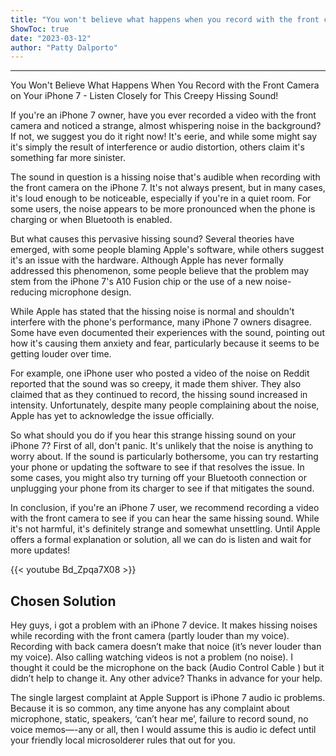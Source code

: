 ```yaml
---
title: "You won't believe what happens when you record with the front camera on your iPhone 7 - listen closely for this creepy hissing sound!"
ShowToc: true 
date: "2023-03-12"
author: "Patty Dalporto"
---
```

*****
You Won't Believe What Happens When You Record with the Front Camera on Your iPhone 7 - Listen Closely for This Creepy Hissing Sound!

If you're an iPhone 7 owner, have you ever recorded a video with the front camera and noticed a strange, almost whispering noise in the background? If not, we suggest you do it right now! It's eerie, and while some might say it's simply the result of interference or audio distortion, others claim it's something far more sinister.

The sound in question is a hissing noise that's audible when recording with the front camera on the iPhone 7. It's not always present, but in many cases, it's loud enough to be noticeable, especially if you're in a quiet room. For some users, the noise appears to be more pronounced when the phone is charging or when Bluetooth is enabled.

But what causes this pervasive hissing sound? Several theories have emerged, with some people blaming Apple's software, while others suggest it's an issue with the hardware. Although Apple has never formally addressed this phenomenon, some people believe that the problem may stem from the iPhone 7's A10 Fusion chip or the use of a new noise-reducing microphone design.

While Apple has stated that the hissing noise is normal and shouldn't interfere with the phone's performance, many iPhone 7 owners disagree. Some have even documented their experiences with the sound, pointing out how it's causing them anxiety and fear, particularly because it seems to be getting louder over time.

For example, one iPhone user who posted a video of the noise on Reddit reported that the sound was so creepy, it made them shiver. They also claimed that as they continued to record, the hissing sound increased in intensity. Unfortunately, despite many people complaining about the noise, Apple has yet to acknowledge the issue officially.

So what should you do if you hear this strange hissing sound on your iPhone 7? First of all, don't panic. It's unlikely that the noise is anything to worry about. If the sound is particularly bothersome, you can try restarting your phone or updating the software to see if that resolves the issue. In some cases, you might also try turning off your Bluetooth connection or unplugging your phone from its charger to see if that mitigates the sound.

In conclusion, if you're an iPhone 7 user, we recommend recording a video with the front camera to see if you can hear the same hissing sound. While it's not harmful, it's definitely strange and somewhat unsettling. Until Apple offers a formal explanation or solution, all we can do is listen and wait for more updates!

{{< youtube Bd_Zpqa7X08 >}} 



## Chosen Solution
 Hey guys,
i got a problem with an iPhone 7 device. It makes hissing noises while recording with the front camera (partly louder than my voice).
Recording with back camera doesn’t make that noice (it’s never louder than my voice).
Also calling watching videos is not a problem (no noise).
I thought it could be the microphone on the back (Audio Control Cable ) but it didn’t help to change it.
Any other advice? Thanks in advance for your help.

 The single largest complaint at Apple Support is iPhone 7 audio ic problems.   Because it is so common, any time anyone has any complaint about microphone, static, speakers, ‘can’t hear me’, failure to record sound, no voice memos—-any or all, then I would assume this is audio ic defect until your friendly local microsolderer rules that out for you.





